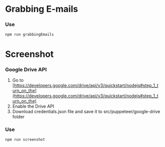 # Grabbing E-mails

### Use
    npm run grabbingEmails

# Screenshot

### Google Drive API
 1. Go to [https://developers.google.com/drive/api/v3/quickstart/nodejs#step_1_turn_on_the](https://developers.google.com/drive/api/v3/quickstart/nodejs#step_1_turn_on_the)
 2. Enable the Drive API
 3. Download credentials.json file and save it to src/puppeteer/google-drive folder

### Use
    npm run screenshot